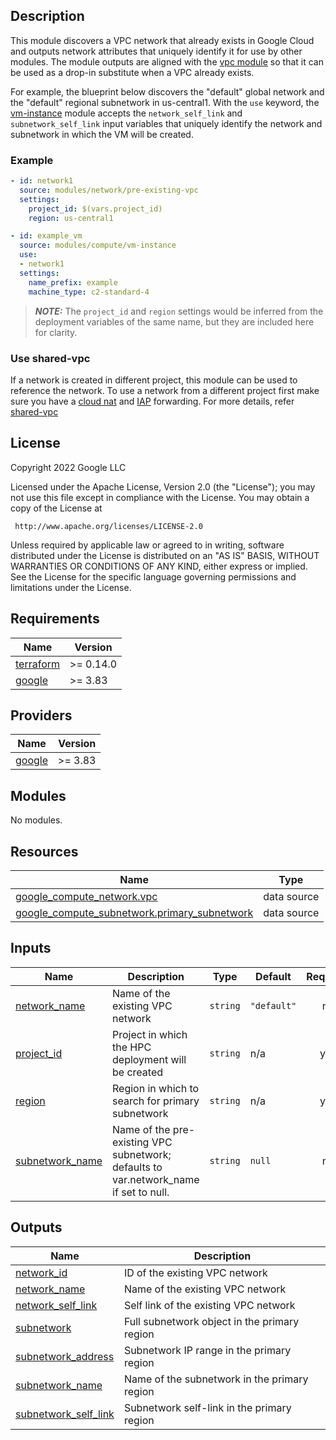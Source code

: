 ## Description

This module discovers a VPC network that already exists in Google Cloud and
outputs network attributes that uniquely identify it for use by other modules.
The module outputs are aligned with the [vpc module][vpc] so that it can be used
as a drop-in substitute when a VPC already exists.

For example, the blueprint below discovers the "default" global network and the
"default" regional subnetwork in us-central1. With the `use` keyword, the
[vm-instance] module accepts the `network_self_link` and `subnetwork_self_link`
input variables that uniquely identify the network and subnetwork in which the
VM will be created.

[vpc]: ../vpc/README.md
[vm-instance]: ../../compute/vm-instance/README.md

### Example

```yaml
- id: network1
  source: modules/network/pre-existing-vpc
  settings:
    project_id: $(vars.project_id)
    region: us-central1

- id: example_vm
  source: modules/compute/vm-instance
  use:
  - network1
  settings:
    name_prefix: example
    machine_type: c2-standard-4
```

> **_NOTE:_** The `project_id` and `region` settings would be inferred from the
> deployment variables of the same name, but they are included here for clarity.

### Use shared-vpc

If a network is created in different project, this module can be used to
reference the network. To use a network from a different project first make sure
you have a [cloud nat][cloudnat] and [IAP][iap] forwarding. For more details,
refer [shared-vpc][shared-vpc-doc]

[cloudnat]: https://cloud.google.com/nat/docs/overview
[iap]: https://cloud.google.com/iap/docs/using-tcp-forwarding
[shared-vpc-doc]: ../../../examples/README.md#hpc-slurm-sharedvpcyaml-community-badge-experimental-badge

## License

<!-- BEGINNING OF PRE-COMMIT-TERRAFORM DOCS HOOK -->
Copyright 2022 Google LLC

Licensed under the Apache License, Version 2.0 (the "License");
you may not use this file except in compliance with the License.
You may obtain a copy of the License at

     http://www.apache.org/licenses/LICENSE-2.0

Unless required by applicable law or agreed to in writing, software
distributed under the License is distributed on an "AS IS" BASIS,
WITHOUT WARRANTIES OR CONDITIONS OF ANY KIND, either express or implied.
See the License for the specific language governing permissions and
limitations under the License.

## Requirements

| Name | Version |
|------|---------|
| <a name="requirement_terraform"></a> [terraform](#requirement\_terraform) | >= 0.14.0 |
| <a name="requirement_google"></a> [google](#requirement\_google) | >= 3.83 |

## Providers

| Name | Version |
|------|---------|
| <a name="provider_google"></a> [google](#provider\_google) | >= 3.83 |

## Modules

No modules.

## Resources

| Name | Type |
|------|------|
| [google_compute_network.vpc](https://registry.terraform.io/providers/hashicorp/google/latest/docs/data-sources/compute_network) | data source |
| [google_compute_subnetwork.primary_subnetwork](https://registry.terraform.io/providers/hashicorp/google/latest/docs/data-sources/compute_subnetwork) | data source |

## Inputs

| Name | Description | Type | Default | Required |
|------|-------------|------|---------|:--------:|
| <a name="input_network_name"></a> [network\_name](#input\_network\_name) | Name of the existing VPC network | `string` | `"default"` | no |
| <a name="input_project_id"></a> [project\_id](#input\_project\_id) | Project in which the HPC deployment will be created | `string` | n/a | yes |
| <a name="input_region"></a> [region](#input\_region) | Region in which to search for primary subnetwork | `string` | n/a | yes |
| <a name="input_subnetwork_name"></a> [subnetwork\_name](#input\_subnetwork\_name) | Name of the pre-existing VPC subnetwork; defaults to var.network\_name if set to null. | `string` | `null` | no |

## Outputs

| Name | Description |
|------|-------------|
| <a name="output_network_id"></a> [network\_id](#output\_network\_id) | ID of the existing VPC network |
| <a name="output_network_name"></a> [network\_name](#output\_network\_name) | Name of the existing VPC network |
| <a name="output_network_self_link"></a> [network\_self\_link](#output\_network\_self\_link) | Self link of the existing VPC network |
| <a name="output_subnetwork"></a> [subnetwork](#output\_subnetwork) | Full subnetwork object in the primary region |
| <a name="output_subnetwork_address"></a> [subnetwork\_address](#output\_subnetwork\_address) | Subnetwork IP range in the primary region |
| <a name="output_subnetwork_name"></a> [subnetwork\_name](#output\_subnetwork\_name) | Name of the subnetwork in the primary region |
| <a name="output_subnetwork_self_link"></a> [subnetwork\_self\_link](#output\_subnetwork\_self\_link) | Subnetwork self-link in the primary region |
<!-- END OF PRE-COMMIT-TERRAFORM DOCS HOOK -->
